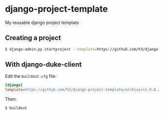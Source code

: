 django-project-template
=======================

My reusable django project template


Creating a project
------------------

```bash
$ django-admin.py startproject --template=https://github.com/h3/django-project-template/archive/v1.0.0.zip --extension=py,md myproject
```

With django-duke-client
-----------------------

Edit the `buildout.cfg` file:


```ini
[django]
template=https://github.com/h3/django-project-template/archive/v1.0.0.zip
```

Then:

```bash
$ buildout
```
